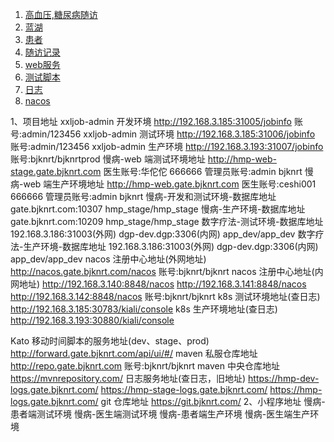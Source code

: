 1. [高血压,糖尿病随访](https://dbhstech.feishu.cn/wiki/wikcnlOe99PsqfRfUZFTDYe3FIe?sheet=yqFJAD)
2. [蓝湖](https://lanhuapp.com/web/#/item/project/stage?pid=63800487-db10-45b1-ab22-f34300c12653&type=share_mark&teamId=515aae3a-992b-4d4d-9604-228978ca42b7)
3. [患者](https://axure.gate.bjknrt.com/Web%E7%AB%AF%E7%AE%A1%E7%90%86%E5%90%8E%E5%8F%B0/#id=dsw79b&p=%E6%82%A3%E8%80%85%E8%AF%A6%E6%83%85%E9%A1%B5&g=1)
4. [随访记录](https://axure.gate.bjknrt.com/%E6%82%A3%E8%80%85%E7%AB%AF%E5%B0%8F%E7%A8%8B%E5%BA%8F/#id=yf0cju&p=%E9%9A%8F%E8%AE%BF%E8%AE%B0%E5%BD%95&g=15)
5. [web服务](https://hmp-web-dev.gate.bjknrt.com/#/login)
6. [测试脚本](https://forward.gate.bjknrt.com/api/ui/#/)
7. [日志](https://hmp-dev-logs.gate.bjknrt.com/medication-remind-server/logs/medication-remind-server/app.log)
8. [nacos](http://192.168.3.140:8848/nacos/#/serviceManagement?namespace=dev&name=medication-remind-server&groupName=DEFAULT_GROUP)



1、项目地址
xxljob-admin 开发环境 http://192.168.3.185:31005/jobinfo 账号:admin/123456
xxljob-admin 测试环境 http://192.168.3.185:31006/jobinfo 账号:admin/123456
xxljob-admin 生产环境 http://192.168.3.193:31007/jobinfo 账号:bjknrt/bjknrtprod
慢病-web 端测试环境地址 http://hmp-web-stage.gate.bjknrt.com 医生账号:华佗佗 666666 管理员账号:admin bjknrt
慢病-web 端生产环境地址 http://hmp-web.gate.bjknrt.com 医生账号:ceshi001 666666 管理员账号:admin bjknrt
慢病-开发和测试环境-数据库地址 gate.bjknrt.com:10307 hmp_stage/hmp_stage
慢病-生产环境-数据库地址 gate.bjknrt.com:10209 hmp_stage/hmp_stage
数字疗法-测试环境-数据库地址 192.168.3.186:31003(外网) dgp-dev.dgp:3306(内网) app_dev/app_dev
数字疗法-生产环境-数据库地址 192.168.3.186:31003(外网) dgp-dev.dgp:3306(内网) app_dev/app_dev
nacos 注册中心地址(外网地址) http://nacos.gate.bjknrt.com/nacos 账号:bjknrt/bjknrt
nacos 注册中心地址(内网地址) http://192.168.3.140:8848/nacos http://192.168.3.141:8848/nacos http://192.168.3.142:8848/nacos 账号:bjknrt/bjknrt
k8s 测试环境地址(查日志) http://192.168.3.185:30783/kiali/console
k8s 生产环境地址(查日志) http://192.168.3.193:30880/kiali/console

Kato 移动时间脚本的服务地址(dev、stage、prod)
http://forward.gate.bjknrt.com/api/ui/#/
maven 私服仓库地址 http://repo.gate.bjknrt.com 账号:bjknrt/bjknrt
maven 中央仓库地址 https://mvnrepository.com/
日志服务地址(查日志，旧地址) https://hmp-dev-logs.gate.bjknrt.com/ https://hmp-stage-logs.gate.bjknrt.com/ https://hmp-logs.gate.bjknrt.com/
git 仓库地址
https://git.bjknrt.com/
2、小程序地址
慢病-患者端测试环境
慢病-医生端测试环境
慢病-患者端生产环境
慢病-医生端生产环境
      